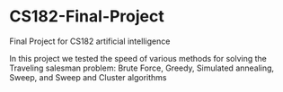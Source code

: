 # CS182-Final-Project
Final Project for CS182 artificial intelligence

In this project we tested the speed of various methods for solving the Traveling salesman problem: 
Brute Force, Greedy, Simulated annealing, Sweep, and Sweep and Cluster algorithms
